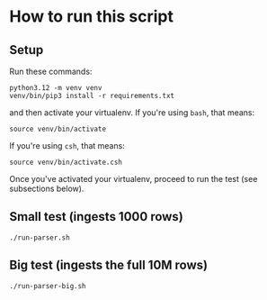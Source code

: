 # How to run this script

## Setup

Run these commands:
```
python3.12 -m venv venv
venv/bin/pip3 install -r requirements.txt
```
and then activate your virtualenv. If you're using `bash`, that means:
```
source venv/bin/activate
```
If you're using `csh`, that means:
```
source venv/bin/activate.csh
```
Once you've activated your virtualenv, proceed to run the test (see subsections below).

## Small test (ingests 1000 rows)

```
./run-parser.sh
```

## Big test (ingests the full 10M rows)

```
./run-parser-big.sh
```
